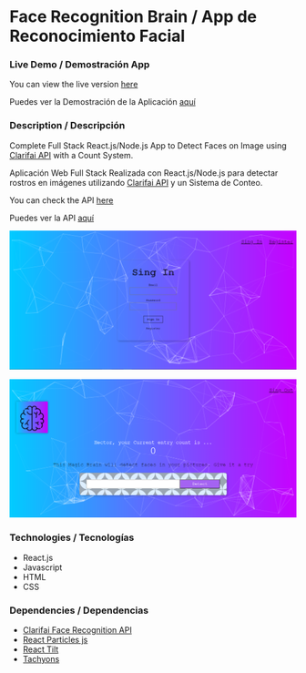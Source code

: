 # Face Recognition Brain / App de Reconocimiento Facial

### Live Demo / Demostración App
You can view the live version [here](https://freco.herokuapp.com/)

Puedes ver la Demostración de la Aplicación [aquí](https://freco.herokuapp.com/)

### Description / Descripción
Complete Full Stack React.js/Node.js App to Detect Faces on Image using [Clarifai API](https://www.clarifai.com/use-cases/facial-recognition) with a Count System.

Aplicación Web Full Stack Realizada con React.js/Node.js para detectar rostros en imágenes utilizando [Clarifai API](https://www.clarifai.com/use-cases/facial-recognition) y un Sistema de Conteo.

You can check the API [here](https://github.com/hecgzz/Face-Recognition-API)

Puedes ver la API [aquí](https://github.com/hecgzz/Face-Recognition-API)

![alt text](https://github.com/hecgzz/face-recognition/blob/main/public/Screen1.png "login-page")

![alt text](https://github.com/hecgzz/face-recognition/blob/main/public/Screen2.png "main-page")

### Technologies / Tecnologías
+ React.js
+ Javascript
+ HTML
+ CSS

### Dependencies / Dependencias
+ [Clarifai Face Recognition API](https://www.clarifai.com/use-cases/facial-recognition)
+ [React Particles js](https://www.npmjs.com/package/react-particles-js)
+ [React Tilt](https://www.npmjs.com/package/react-tilt)
+ [Tachyons](https://www.npmjs.com/package/react-tilt)